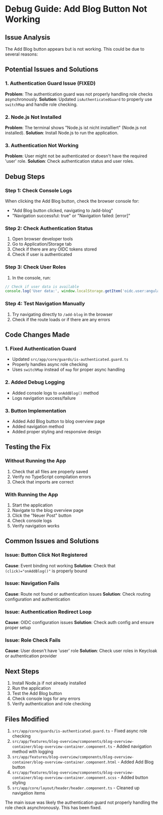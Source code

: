 # Debug Guide: Add Blog Button Not Working

## Issue Analysis
The Add Blog button appears but is not working. This could be due to several reasons:

## Potential Issues and Solutions

### 1. Authentication Guard Issue (FIXED)
**Problem**: The authentication guard was not properly handling role checks asynchronously.
**Solution**: Updated `isAuthenticatedGuard` to properly use `switchMap` and handle role checking.

### 2. Node.js Not Installed
**Problem**: The terminal shows "Node.js ist nicht installiert" (Node.js not installed).
**Solution**: Install Node.js to run the application.

### 3. Authentication Not Working
**Problem**: User might not be authenticated or doesn't have the required 'user' role.
**Solution**: Check authentication status and user roles.

## Debug Steps

### Step 1: Check Console Logs
When clicking the Add Blog button, check the browser console for:
- "Add Blog button clicked, navigating to /add-blog"
- "Navigation successful: true" or "Navigation failed: [error]"

### Step 2: Check Authentication Status
1. Open browser developer tools
2. Go to Application/Storage tab
3. Check if there are any OIDC tokens stored
4. Check if user is authenticated

### Step 3: Check User Roles
1. In the console, run:
```javascript
// Check if user data is available
console.log('User data:', window.localStorage.getItem('oidc.user:angular-blog-client'));
```

### Step 4: Test Navigation Manually
1. Try navigating directly to `/add-blog` in the browser
2. Check if the route loads or if there are any errors

## Code Changes Made

### 1. Fixed Authentication Guard
- Updated `src/app/core/guards/is-authenticated.guard.ts`
- Properly handles async role checking
- Uses `switchMap` instead of `map` for proper async handling

### 2. Added Debug Logging
- Added console logs to `onAddBlog()` method
- Logs navigation success/failure

### 3. Button Implementation
- Added Add Blog button to blog overview page
- Added navigation method
- Added proper styling and responsive design

## Testing the Fix

### Without Running the App
1. Check that all files are properly saved
2. Verify no TypeScript compilation errors
3. Check that imports are correct

### With Running the App
1. Start the application
2. Navigate to the blog overview page
3. Click the "Neuer Post" button
4. Check console logs
5. Verify navigation works

## Common Issues and Solutions

### Issue: Button Click Not Registered
**Cause**: Event binding not working
**Solution**: Check that `(click)="onAddBlog()"` is properly bound

### Issue: Navigation Fails
**Cause**: Route not found or authentication issues
**Solution**: Check routing configuration and authentication

### Issue: Authentication Redirect Loop
**Cause**: OIDC configuration issues
**Solution**: Check auth config and ensure proper setup

### Issue: Role Check Fails
**Cause**: User doesn't have 'user' role
**Solution**: Check user roles in Keycloak or authentication provider

## Next Steps

1. Install Node.js if not already installed
2. Run the application
3. Test the Add Blog button
4. Check console logs for any errors
5. Verify authentication and role checking

## Files Modified

1. `src/app/core/guards/is-authenticated.guard.ts` - Fixed async role checking
2. `src/app/features/blog-overview/components/blog-overview-container/blog-overview-container.component.ts` - Added navigation method with logging
3. `src/app/features/blog-overview/components/blog-overview-container/blog-overview-container.component.html` - Added Add Blog button
4. `src/app/features/blog-overview/components/blog-overview-container/blog-overview-container.component.scss` - Added button styling
5. `src/app/core/layout/header/header.component.ts` - Cleaned up navigation items

The main issue was likely the authentication guard not properly handling the role check asynchronously. This has been fixed.
